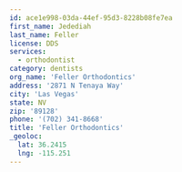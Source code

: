 ```yaml
---
id: ace1e998-03da-44ef-95d3-8228b08fe7ea
first_name: Jedediah
last_name: Feller
license: DDS
services:
  - orthodontist
category: dentists
org_name: 'Feller Orthodontics'
address: '2871 N Tenaya Way'
city: 'Las Vegas'
state: NV
zip: '89128'
phone: '(702) 341-8668'
title: 'Feller Orthodontics'
_geoloc:
  lat: 36.2415
  lng: -115.251
---
```

